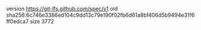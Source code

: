 version https://git-lfs.github.com/spec/v1
oid sha256:6c746e3386ed104c9dd13c79e190f02fb6d61a8bf406d5b9494e31f6ff0edca7
size 3772
